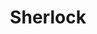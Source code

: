 ---
title: Sherlock
crosslinks:
- arrow
- xkcd
- MGTOW
- iamverysmart
- doctorwho
- Torchwood
- curlyhair
- flash
- television
- HalfLife
- pics
- IAmA
- modnews
- firefly
- itsaunixsystem
- AskReddit
- gallifrey
- unexpectedrt
---